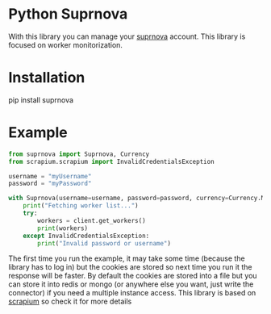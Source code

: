 # Python Suprnova
With this library you can manage your [suprnova](https://www.suprnova.cc/) account. This library is focused on worker
monitorization.

# Installation
pip install suprnova

# Example

```python
from suprnova import Suprnova, Currency
from scrapium.scrapium import InvalidCredentialsException

username = "myUsername"
password = "myPassword"

with Suprnova(username=username, password=password, currency=Currency.MagiCoin) as client:
    print("Fetching worker list...")
    try:
        workers = client.get_workers()
        print(workers)
    except InvalidCredentialsException:
        print("Invalid password or username")
```

The first time you run the example, it may take some time (because the library has to log in) but the cookies are stored
so next time you run it the response will be faster. By default the cookies are stored into a file but you can store
it into redis or mongo (or anywhere else you want, just write the connector) if you need a multiple instance access.
This library is based on [scrapium](https://github.com/maxpowel/scrapium) so check it for more details